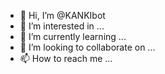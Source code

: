 - 👋 Hi, I’m @KANKIbot
- 👀 I’m interested in ...
- 🌱 I’m currently learning ...
- 💞️ I’m looking to collaborate on ...
- 📫 How to reach me ...

<!---
KANKIbot/KANKIbot is a ✨ special ✨ repository because its `README.md` (this file) appears on your GitHub profile.
You can click the Preview link to take a look at your changes.
--->
